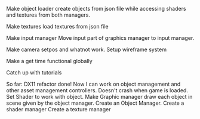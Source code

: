 
Make object loader create objects from json file while accessing shaders and textures from both managers.

Make textures load textures from json file

Make input manager
Move input part of graphics manager to input manager.

Make camera setpos and whatnot work.
Setup wireframe system

Make a get time functional globally

Catch up with tutorials


So far:
DX11 refactor done! Now I can work on object management and other asset management controllers.
Doesn't crash when game is loaded.
Set Shader to work with object.
Make Graphic manager draw each object in scene given by the object manager.
Create an Object Manager.
Create a shader manager
Create a texture manager
